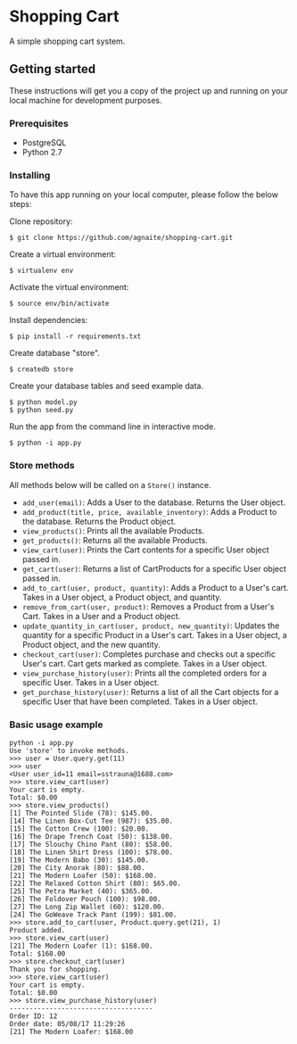 # Shopping Cart

A simple shopping cart system.

## Getting started

These instructions will get you a copy of the project up and running on your local machine for development purposes.

### Prerequisites

- PostgreSQL
- Python 2.7

### Installing

To have this app running on your local computer, please follow the below steps:

Clone repository:
```
$ git clone https://github.com/agnaite/shopping-cart.git
```
Create a virtual environment:
```
$ virtualenv env
```
Activate the virtual environment:
```
$ source env/bin/activate
```
Install dependencies:
```
$ pip install -r requirements.txt
```
Create database "store".
```
$ createdb store
```
Create your database tables and seed example data.
```
$ python model.py
$ python seed.py
```
Run the app from the command line in interactive mode.
```
$ python -i app.py
```
<!-- 
## Running the tests

Explain how to run the automated tests for this system
 -->

### Store methods

All methods below will be called on a `Store()` instance.

* `add_user(email)`: Adds a User to the database. Returns the User object.
* `add_product(title, price, available_inventory)`: Adds a Product to the database. Returns the Product object.
* `view_products()`: Prints all the available Products.
* `get_products()`: Returns all the available Products.
* `view_cart(user)`: Prints the Cart contents for a specific User object passed in.
* `get_cart(user)`: Returns a list of CartProducts for a specific User object passed in.
* `add_to_cart(user, product, quantity)`: Adds a Product to a User's cart. Takes in a User object, a Product object, and quantity.
* `remove_from_cart(user, product)`: Removes a Product from a User's Cart. Takes in a User and a Product object.
* `update_quantity_in_cart(user, product, new_quantity)`: Updates the quantity for a specific Product in a User's cart. Takes in a User object, a Product object, and the new quantity.
* `checkout_cart(user)`: Completes purchase and checks out a specific User's cart. Cart gets marked as complete. Takes in a User object.
* `view_purchase_history(user)`: Prints all the completed orders for a specific User. Takes in a User object.
* `get_purchase_history(user)`: Returns a list of all the Cart objects for a specific User that have been completed. Takes in a User object.

### Basic usage example

```
python -i app.py
Use 'store' to invoke methods.
>>> user = User.query.get(11)
>>> user
<User user_id=11 email=sstrauna@1688.com>
>>> store.view_cart(user)
Your cart is empty.
Total: $0.00
>>> store.view_products()
[1] The Pointed Slide (78): $145.00.
[14] The Linen Box-Cut Tee (987): $35.00.
[15] The Cotton Crew (100): $20.00.
[16] The Drape Trench Coat (50): $138.00.
[17] The Slouchy Chino Pant (80): $58.00.
[18] The Linen Shirt Dress (100): $78.00.
[19] The Modern Babo (30): $145.00.
[20] The City Anorak (80): $88.00.
[21] The Modern Loafer (50): $168.00.
[22] The Relaxed Cotton Shirt (80): $65.00.
[25] The Petra Market (40): $365.00.
[26] The Foldover Pouch (100): $98.00.
[27] The Long Zip Wallet (60): $120.00.
[24] The GoWeave Track Pant (199): $81.00.
>>> store.add_to_cart(user, Product.query.get(21), 1)
Product added.
>>> store.view_cart(user)
[21] The Modern Loafer (1): $168.00.
Total: $168.00
>>> store.checkout_cart(user)
Thank you for shopping.
>>> store.view_cart(user)
Your cart is empty.
Total: $0.00
>>> store.view_purchase_history(user)
------------------------------------
Order ID: 12
Order date: 05/08/17 11:29:26
[21] The Modern Loafer: $168.00
```

